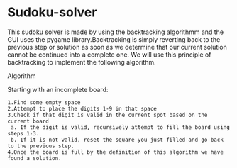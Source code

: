 # Sudoku-solver
This sudoku solver is made by using the backtracking algorithmm and the GUI uses the pygame library.Backtracking is simply reverting back to the previous step or solution as soon as we determine that our current solution cannot be continued into a complete one. We will use this principle of backtracking to implement the following algorithm.

Algorithm

Starting with an incomplete board:

    1.Find some empty space
    2.Attempt to place the digits 1-9 in that space
    3.Check if that digit is valid in the current spot based on the current board
     a. If the digit is valid, recursively attempt to fill the board using steps 1-3.
     b. If it is not valid, reset the square you just filled and go back to the previous step.
    4.Once the board is full by the definition of this algorithm we have found a solution.


